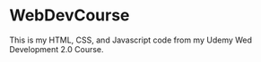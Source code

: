 # WebDevCourse

This is my HTML, CSS, and Javascript code from my Udemy Wed Development 2.0 Course. 
